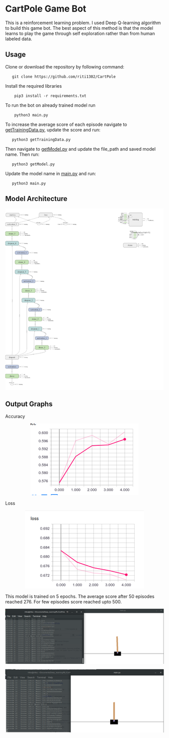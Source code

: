 # CartPole Game Bot

This is a reinforcement learning problem. I used Deep Q-learning algorithm to build this game bot. The best aspect of this method is that the model learns to play the game through self exploration rather than from human labeled data.

## Usage
Clone or download the repository by following command:    
 
       git clone https://github.com/riti1302/CartPole    
Install the required libraries     

        pip3 install -r requirements.txt    
To run the bot on already trained model run    

        python3 main.py    
To increase the average score of each episode navigate to [getTrainingData.py](getTrainingData.py), update the score and run:     

       python3 getTrainingData.py     
Then navigate to [getModel.py](getModel.py) and update the file_path and saved model name. Then run:    

       python3 getModel.py      
Update the model name in [main.py](main.py) and run:     

       python3 main.py    


## Model Architecture
<p align="center"> <img src="Model.png"/> </p>

## Output Graphs
Accuracy
<p align="center"> <img src="accuracy.png"/> </p>

Loss
<p align="center"> <img src="loss.png"/> </p>

This model is trained on 5 epochs. The average score after 50 episodes reached 276. For few episodes score reached upto 500.

<p align="left"> <img src="score1.png"/> </p>
<p align="left"> <img src="score2.png"/> </p>
 


